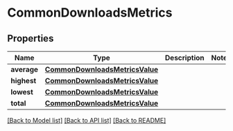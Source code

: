 # CommonDownloadsMetrics

## Properties
Name | Type | Description | Notes
------------ | ------------- | ------------- | -------------
**average** | [**CommonDownloadsMetricsValue**](CommonDownloadsMetricsValue.md) |  | 
**highest** | [**CommonDownloadsMetricsValue**](CommonDownloadsMetricsValue.md) |  | 
**lowest** | [**CommonDownloadsMetricsValue**](CommonDownloadsMetricsValue.md) |  | 
**total** | [**CommonDownloadsMetricsValue**](CommonDownloadsMetricsValue.md) |  | 

[[Back to Model list]](../README.md#documentation-for-models) [[Back to API list]](../README.md#documentation-for-api-endpoints) [[Back to README]](../README.md)


